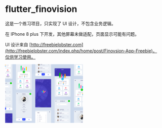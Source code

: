 # flutter_finovision

这是一个练习项目，只实现了 UI 设计，不包含业务逻辑。

在 IPhone 8 plus 下开发，其他屏幕未做适配，页面显示可能有问题。

UI 设计来自 [http://freebielobster.com](http://freebielobster.com/index.php/home/post/Finovsion-App-Freebie)，仅供学习使用。

<img src="https://raw.githubusercontent.com/luoqiao6/flutter_finovision/master/screenshot/finovision.png" alt="init page" style="max-width:50%;">


<!--
<img src="https://raw.githubusercontent.com/luoqiao6/flutter_finovision/master/screenshot/init_page.png" alt="init page" style="max-width:50%;">
<br/>
<br/>
<br/>
<img src="https://raw.githubusercontent.com/luoqiao6/flutter_finovision/master/screenshot/home_page.png" alt="home page" style="max-width:50%;">
<br/>
<br/>
<br/>
<img src="https://raw.githubusercontent.com/luoqiao6/flutter_finovision/master/screenshot/left_menu.png" alt="left menu" style="max-width:50%;">
<br/>
<br/>
<br/>
<img src="https://raw.githubusercontent.com/luoqiao6/flutter_finovision/master/screenshot/main_page.png" alt="main page" style="max-width:50%;">
<br/>
<br/>
<br/>
<img src="https://raw.githubusercontent.com/luoqiao6/flutter_finovision/master/screenshot/member_list.png" alt="" style="width:50%;">
<br/>
<br/>
<br/>
<img src="https://raw.githubusercontent.com/luoqiao6/flutter_finovision/master/screenshot/profile_page.png" alt="" style="width:50%;">
-->